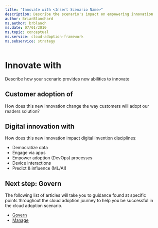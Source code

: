 ```yaml
---
title: "Innovate with <Insert Scenario Name>"
description: Describe the scenario's impact on empowering innovation
author: BrianBlanchard
ms.author: brblanch
ms.date: 07/01/2010
ms.topic: conceptual
ms.service: cloud-adoption-framework
ms.subservice: strategy
---
```


# Innovate with <Insert Scenario Name>

Describe how your scenario provides new abilities to innovate

## Customer adoption of <Insert Scenario Name>

How does this new innovation change the way customers will adopt our readers solution?

## Digital innovation with <Insert Scenario Name>

How does this new innovation impact digital invention disciplines: 

- Democratize data
- Engage via apps
- Empower adoption (DevOps) processes
- Device interactions
- Predict & influence (ML/AI)

## Next step: Govern <Insert Scenario Name>

The following list of articles will take you to guidance found at specific points throughout the cloud adoption journey to help you be successful in the cloud adoption scenario.

- [Govern <Insert Scenario Name>](./govern.md)
- [Manage <Insert Scenario Name>](./manage.md)
